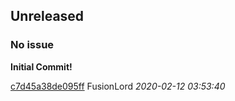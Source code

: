 ## Unreleased
### No issue

**Initial Commit!**


[c7d45a38de095ff](https://github.com/FusionLord/OreExcavation-ShapeSelector/commit/c7d45a38de095ff) FusionLord *2020-02-12 03:53:40*


